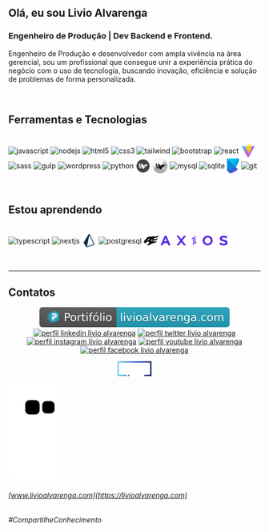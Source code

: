 ## Olá, eu sou **Livio Alvarenga**

### Engenheiro de Produção | Dev Backend e Frontend.
Engenheiro de Produção e desenvolvedor com ampla vivência na área gerencial, sou um profissional que consegue unir a experiência prática do negócio com o uso de tecnologia, buscando inovação, eficiência e solução de problemas de forma personalizada.

&nbsp;

## **Ferramentas e Tecnologias**
<div style="display: inline_block"><br>
  <img align="center" alt="javascript" height="30" src="https://cdn.jsdelivr.net/gh/devicons/devicon/icons/javascript/javascript-plain.svg">
  <img align="center" alt="nodejs" height="30" src="https://cdn.jsdelivr.net/gh/devicons/devicon/icons/nodejs/nodejs-plain.svg">
  <img align="center" alt="html5" height="30" src="https://cdn.jsdelivr.net/gh/devicons/devicon/icons/html5/html5-plain-wordmark.svg">
  <img align="center" alt="css3" height="30" src="https://cdn.jsdelivr.net/gh/devicons/devicon/icons/css3/css3-plain-wordmark.svg">
  <img align="center" alt="tailwind" height="30" src="https://cdn.jsdelivr.net/gh/devicons/devicon/icons/tailwindcss/tailwindcss-plain.svg">
  <img align="center" alt="bootstrap" height="30" src="https://cdn.jsdelivr.net/gh/devicons/devicon/icons/bootstrap/bootstrap-plain.svg">
  <img align="center" alt="react" height="30" src="https://cdn.jsdelivr.net/gh/devicons/devicon/icons/react/react-original.svg">
  <img align="center" alt="vite" height="30" src="https://raw.githubusercontent.com/LivioAlvarenga/LivioAlvarenga/3c6e62cf6789eea4733372d2a109ee3f8a5a42d4/files/vite.svg">
  <img align="center" alt="sass" height="30" src="https://cdn.jsdelivr.net/gh/devicons/devicon/icons/sass/sass-original.svg">
  <img align="center" alt="gulp" height="30" src="https://cdn.jsdelivr.net/gh/devicons/devicon/icons/gulp/gulp-plain.svg">
  <img align="center" alt="wordpress" height="30" src="https://cdn.jsdelivr.net/gh/devicons/devicon/icons/wordpress/wordpress-original.svg">
  <img align="center" alt="python" height="30" src="https://cdn.jsdelivr.net/gh/devicons/devicon/icons/python/python-original.svg">
  <img align="center" alt="kivy" height="30" src="https://raw.githubusercontent.com/LivioAlvarenga/LivioAlvarenga/677c23938a4c4ee267ad946d8c8a7cc4e513a4e4/files/kivy.svg">
  <img align="center" alt="kivymd" height="30" src="https://github.com/LivioAlvarenga/LivioAlvarenga/blob/main/files/kivymd.png?raw=true">
  <img align="center" alt="mysql" height="30" src="https://cdn.jsdelivr.net/gh/devicons/devicon/icons/mysql/mysql-original.svg">
  <img align="center" alt="sqlite" height="30" src="https://cdn.jsdelivr.net/gh/devicons/devicon/icons/sqlite/sqlite-original.svg">
  <img align="center" alt="poetry" height="30" src="https://raw.githubusercontent.com/LivioAlvarenga/LivioAlvarenga/d9a9c4a96fc20fba39a9fcc7113ca84e0593f77a/files/poetry.svg">
  <img align="center" alt="git" height="30" src="https://cdn.jsdelivr.net/gh/devicons/devicon/icons/git/git-plain.svg">
</div>

&nbsp;
          
## **Estou aprendendo**

<div style="display: inline_block"><br>
  <img align="center" alt="typescript" height="30" src="https://cdn.jsdelivr.net/gh/devicons/devicon/icons/typescript/typescript-plain.svg">
  <img align="center" alt="nextjs" height="30" src="https://cdn.jsdelivr.net/gh/devicons/devicon/icons/nextjs/nextjs-original.svg">
  <img align="center" alt="prisma" height="30" src="https://raw.githubusercontent.com/LivioAlvarenga/LivioAlvarenga/13c726183de46420023ecabf4fc3c90191d4a8d0/files/prisma.svg">
  <img align="center" alt="postgresql" height="30" src="https://cdn.jsdelivr.net/gh/devicons/devicon/icons/postgresql/postgresql-original.svg">
  <img align="center" alt="fastify" height="30" src="https://raw.githubusercontent.com/LivioAlvarenga/LivioAlvarenga/13c726183de46420023ecabf4fc3c90191d4a8d0/files/fastify.svg">
  <img align="center" alt="axios" height="20" src="https://raw.githubusercontent.com/LivioAlvarenga/LivioAlvarenga/13c726183de46420023ecabf4fc3c90191d4a8d0/files/axios.svg">
</div>

&nbsp;

<hr>

## **Contatos**

<p align="center">
  <a href= "https://www.livioalvarenga.com/"><img alt="portifólio livio alvarenga" src="https://raw.githubusercontent.com/LivioAlvarenga/LivioAlvarenga/13c726183de46420023ecabf4fc3c90191d4a8d0/files/badgePortifolioLivio.svg"></a>
  <a href= "https://www.linkedin.com/in/livio-alvarenga-planejamento-mrp-engenheiro-produ%C3%A7%C3%A3o-materiais-vba-powerbi/"><img alt="perfil linkedin livio alvarenga" src="https://img.shields.io/static/v1?logoWidth=15&logoColor=0A66C2&logo=LinkedIn&label=LinkedIn&message=Livio Alvarenga&color=0A66C2"></a>
  <a href= "https://twitter.com/AlvarengaLivio"><img alt="perfil twitter livio alvarenga" src="https://img.shields.io/static/v1?logoWidth=15&logoColor=1DA1F2&logo=Twitter&label=Twitter&message=@AlvarengaLivio&color=1DA1F2"></a>
  <a href= "https://www.instagram.com/livio_alvarenga/"><img alt="perfil instagram livio alvarenga" src="https://img.shields.io/static/v1?logoWidth=15&logoColor=E4405F&logo=Instagram&label=Instagram&message=@livio_alvarenga&color=E4405F"></a>
  <a href= "https://www.youtube.com/channel/UCrZgsh8IWyyNrRZ7cjrPbcg"><img alt="perfil youtube livio alvarenga" src="https://img.shields.io/static/v1?logoWidth=15&logoColor=FF0000&logo=YouTube&label=Youtube&message=Livio Alvarenga&color=FF0000"></a>
  <a href= "https://www.facebook.com/profile.php?id=100083957091312"><img alt="perfil facebook livio alvarenga" src="https://img.shields.io/static/v1?logoWidth=15&logoColor=1877F2&logo=Facebook&label=Facebook&message=Livio Alvarenga&color=1877F2"></a>
</p>
<p align="center">
 <a href= "https://cursos.alura.com.br/vitrinedev/livioalvarenga"><img alt="perfil vitrinedev livio alvarenga" align="center" height="30" src="https://raw.githubusercontent.com/LivioAlvarenga/LivioAlvarenga/e0f5b5a82976af114d957c20f0c78b4d304a68a0/files/vitrinedev.svg"></a>
</p>

![](https://github.com/LivioAlvarenga/LivioAlvarenga/blob/output/github-contribution-grid-snake.svg)
  
 
 ###### [www.livioalvarenga.com](https://livioalvarenga.com)
 ###### _#CompartilheConhecimento_
